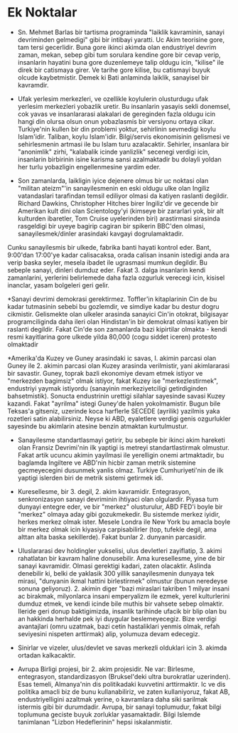 # Ek Noktalar

* Sn. Mehmet Barlas bir tartisma programinda "laiklik kavraminin, sanayi devriminden gelmedigi" gibi bir intibayi yaratti. Uc Akim teorisine gore, tam tersi gecerlidir. Buna gore ikinci akimda olan endustriyel devrim zaman, mekan, sebep gibi tum sorulara kendine gore bir cevap verip, insanlarin hayatini buna gore duzenlemeye talip oldugu icin, "kilise" ile direk bir catismaya girer. Ve tarihe gore kilise, bu catismayi buyuk olcude kaybetmistir. Demek ki Bati anlaminda laiklik, sanayisel bir kavramdir.

* Ufak yerlesim merkezleri, ve ozellikle koylulerin olusturdugu ufak yerlesim merkezleri yobazlik uretir. Bu insanlarin yasayis sekli donemsel, cok yavas ve insanlararasi alakalari de gereginden fazla oldugu icin hangi din olursa olsun onun yobazlasmis bir versiyonu ortaya cikar. Turkiye'nin kullen bir din problemi yoktur, sehirlinin sevmedigi koylu Islam'idir. Taliban, koylu Islam'idir. Bilgi/servis ekonomisinin gelismesi ve sehirlesmenin artmasi ile bu Islam turu azalacaktir. Sehirler, insanlara bir "anonimlik" zirhi, "kalabalik icinde yanlizlik" secenegi verdigi icin, insanlarin birbirinin isine karisma sansi azalmaktadir bu dolayli yoldan her turlu yobazligin engellenmesine yardim eder.

* Son zamanlarda, laikligin iyice dejenere olmus bir uc noktasi olan "militan ateizm"'in sanayilesmenin en eski oldugu ulke olan Ingiliz vatandaslari tarafindan temsil ediliyor olmasi da katiyen raslanti degildir. Richard Dawkins, Christopher Hitches birer Ingiliz'dir ve gecende bir Amerikan kult dini olan Scientology'yi (kimseye bir zararlari yok, bir alt kulturden ibaretler, Tom Cruise uyelerinden biri) arastirmasi sirasinda rasgeldigi bir uyeye bagirip cagiran bir spikerin BBC'den olmasi, sanayilesmek/dinler arasindaki kavgayi dogrulamaktadir.

Cunku sanayilesmis bir ulkede, fabrika banti hayati kontrol eder. Bant, 9:00'dan 17:00'ye kadar calisacaksa, orada calisan insanin istedigi anda ara verip baska seyler, mesela ibadet ile ugrasmasi mumkun degildir. Bu sebeple sanayi, dinleri dumduz eder. Fakat 3. dalga insanlarin kendi zamanlarini, yerlerini belirlemede daha fazla ozgurluk verecegi icin, kisisel inanclar, yasam bolgeleri geri gelir.

*Sanayi devrimi demokrasi gerektirmez. Toffler'in kitaplarinin Cin de bu kadar tutmasinin sebebi bu gozlemdir, ve simdiye kadar bu destur dogru cikmistir. Gelismekte olan ulkeler arasinda sanayici Cin'in otokrat, bilgisayar programciliginda daha ileri olan Hindistan'in bir demokrat olmasi katiyen bir raslanti degildir. Fakat Cin'de son zamanlarda bazi kipirtilar olmakta - kendi resmi kayitlarina gore ulkede yilda 80,000 (cogu siddet iceren) protesto olmaktadir

*Amerika'da Kuzey ve Guney arasindaki ic savas, I. akimin parcasi olan Guney ile 2. akimin parcasi olan Kuzey arasinda verilmistir, yani akimlararasi bir savastir. Guney, toprak bazli ekonomiye devam etmek istiyor ve "merkezden bagimsiz" olmak istiyor, fakat Kuzey ise "merkezlestirmek", endustriyi yaymak istiyordu (sanayinin merkeziyetciligi getirdiginden bahsetmistik). Sonucta endustrinin urettigi silahlar sayesinde savasi Kuzey kazandi. Fakat "ayrilma" istegi Guney'de halen yokolmamistir. Bugun bile Teksas'a gitseniz, uzerinde koca harflerle SECEDE (ayrilik) yazilmis yaka rozetleri satin alabilirsiniz. Neyse ki ABD, eyaletlere verdigi genis ozgurlukler sayesinde bu akimlarin atesine benzin atmaktan kurtulmustur.

* Sanayilesme standartlasmayi getirir, bu sebeple bir ikinci akim hareketi olan Fransiz Devrimi'nin ilk yaptigi is metreyi standartlastirmak olmustur. Fakat artik ucuncu akimin yayilmasi ile yerelligin onemi artmaktadir, bu baglamda Ingiltere ve ABD'nin hicbir zaman metrik sistemine gecmeyecegini dusunmek yanlis olmaz. Turkiye Cumhuriyeti'nin de ilk yaptigi islerden biri de metrik sistemi getirmek idi.

* Kuresellesme, bir 3. degil, 2. akim kavramidir. Entegrasyon, senkronizasyon sanayi devriminin ihtiyaci olan olgulardir. Piyasa tum dunyayi entegre eder, ve bir "merkez" olusturulur, ABD FED'i boyle bir "merkez" olmaya aday gibi gozukmekedir. Bu sistemde merkez iyidir, herkes merkez olmak ister. Mesele Londra ile New York bu amacla boyle bir merkez olmak icin kiyasiya carpisabilirler (top, tufekle degil, ama alttan alta baska sekillerde). Fakat bunlar 2. dunyanin parcasidir.

* Uluslararasi dev holdingler yukselisi, ulus devletleri zayiflatip, 3. akimi rahatlatan bir kavram haline donusebilir. Ama kuresellesme, yine de bir sanayi kavramidir. Olmasi gerektigi kadari, zaten olacaktir. Aslinda denebilir ki, belki de yaklasik 300 yillik sanayilesmenin dunyaya tek mirasi, "dunyanin ikmal hattini birlestirmek" olmustur (bunun neredeyse sonuna geliyoruz). 2. akimin diger "bazi miraslari takriben 1 milyar insani ac birakmak, milyonlarca insani emperyalizm ile ezmek, yerel kulturlerini dumduz etmek, ve kendi icinde bile muthis bir vahsete sebep olmaktir. Ileride geri donup baktigimizda, insanlik tarihinde ufacik bir blip olan bu an hakkinda herhalde pek iyi duygular beslemeyecegiz. Bize verdigi avantajlari (omru uzatmak, bazi cetin hastaliklari yenmis olmak, refah seviyesini nispeten arttirmak) alip, yolumuza devam edecegiz.

* Sinirlar ve vizeler, ulus/devlet ve savas merkezli olduklari icin 3. akimda ortadan kalkacaktir.

* Avrupa Birligi projesi, bir 2. akim projesidir. Ne var: Birlesme, entegrasyon, standardizasyon (Bruksel'deki ultra burokratlar uzerinden). Esas temeli, Almanya'nin dis politikadaki kuvvetini arttirmaktir. Ic ve dis politika amacli biz de bunu kullanabiliriz, ve zaten kullaniyoruz, fakat AB, endustriyelligini azaltmak yerine, o kavramlara daha siki sarilmak istermis gibi bir durumdadir. Avrupa, bir sanayi toplumudur, fakat bilgi toplumuna geciste buyuk zorluklar yasamaktadir. Bilgi Islemde tanimlanan "Lizbon Hedeflerinin" hepsi iskalanmistir.

